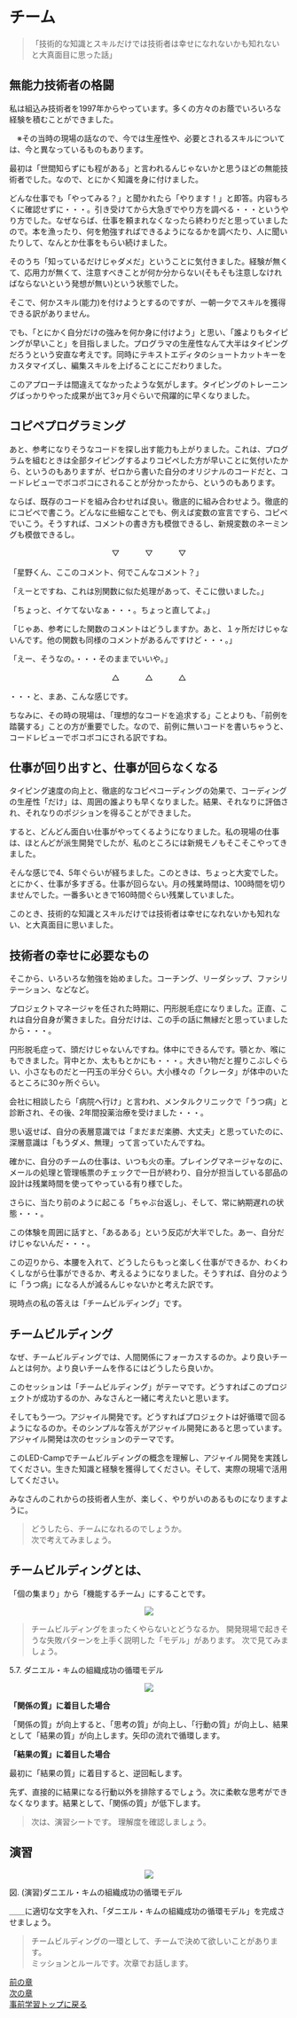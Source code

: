 # チーム

> 「技術的な知識とスキルだけでは技術者は幸せになれないかも知れない  
> と大真面目に思った話」


## 無能力技術者の格闘
私は組込み技術者を1997年からやっています。多くの方々のお蔭でいろいろな経験を積むことができました。

　※その当時の現場の話なので、今では生産性や、必要とされるスキルについては、今と異なっているものもあります。

最初は「世間知らずにも程がある」と言われるんじゃないかと思うほどの無能技術者でした。なので、とにかく知識を身に付けました。

どんな仕事でも「やってみる？」と聞かれたら「やります！」と即答。内容もろくに確認せずに・・・。引き受けてから大急ぎでやり方を調べる・・・というやり方でした。なぜならば、仕事を頼まれなくなったら終わりだと思っていましたので。本を漁ったり、何を勉強すればできるようになるかを調べたり、人に聞いたりして、なんとか仕事をもらい続けました。

そのうち「知っているだけじゃダメだ」ということに気付きました。経験が無くて、応用力が無くて、注意すべきことが何か分からない(そもそも注意しなければならないという発想が無い)という状態でした。

そこで、何かスキル(能力)を付けようとするのですが、一朝一夕でスキルを獲得できる訳がありません。

でも、「とにかく自分だけの強みを何か身に付けよう」と思い、「誰よりもタイピングが早いこと」を目指しました。プログラマの生産性なんて大半はタイピングだろうという安直な考えです。同時にテキストエディタのショートカットキーをカスタマイズし、編集スキルを上げることにこだわりました。

このアプローチは間違えてなかったような気がします。タイピングのトレーニングばっかりやった成果が出て3ヶ月ぐらいで飛躍的に早くなりました。



## コピペプログラミング
あと、参考になりそうなコードを探し出す能力も上がりました。これは、プログラムを組むときは全部タイピングするよりコピペした方が早いことに気付いたから、というのもありますが、ゼロから書いた自分のオリジナルのコードだと、コードレビューでボコボコにされることが分かったから、というのもあります。

ならば、既存のコードを組み合わせれば良い。徹底的に組み合わせよう。徹底的にコピペで書こう。どんなに些細なことでも、例えば変数の宣言ですら、コピペでいこう。そうすれば、コメントの書き方も模倣できるし、新規変数のネーミングも模倣できるし。

<center>▽　　　 ▽　　　 ▽</center>

「星野くん、ここのコメント、何でこんなコメント？」

「えーとですね、これは別関数に似た処理があって、そこに倣いました。」

「ちょっと、イケてないなぁ・・・。ちょっと直してよ。」

「じゃあ、参考にした関数のコメントはどうしますか。あと、１ヶ所だけじゃないんです。他の関数も同様のコメントがあるんですけど・・・。」

「えー、そうなの。・・・そのままでいいや。」

<center>△　　　 △　　　 △</center>

・・・と、まあ、こんな感じです。

ちなみに、その時の現場は、「理想的なコードを追求する」ことよりも、「前例を踏襲する」ことの方が重要でした。なので、前例に無いコードを書いちゃうと、コードレビューでボコボコにされる訳ですね。



## 仕事が回り出すと、仕事が回らなくなる
タイピング速度の向上と、徹底的なコピペコーディングの効果で、コーディングの生産性「だけ」は、周囲の誰よりも早くなりました。結果、それなりに評価され、それなりのポジションを得ることができました。

すると、どんどん面白い仕事がやってくるようになりました。私の現場の仕事は、ほとんどが派生開発でしたが、私のところには新規モノもそこそこやってきました。

そんな感じで4、5年ぐらいが経ちました。このときは、ちょっと大変でした。とにかく、仕事が多すぎる。仕事が回らない。月の残業時間は、100時間を切りませんでした。一番多いときで160時間ぐらい残業していました。

このとき、技術的な知識とスキルだけでは技術者は幸せになれないかも知れない、と大真面目に思いました。


## 技術者の幸せに必要なもの
そこから、いろいろな勉強を始めました。コーチング、リーダシップ、ファシリテーション、などなど。

プロジェクトマネージャを任された時期に、円形脱毛症になりました。正直、これは自分自身が驚きました。自分だけは、この手の話に無縁だと思っていましたから・・・。

円形脱毛症って、頭だけじゃないんですね。体中にできるんです。顎とか、喉にもできました。背中とか、太ももとかにも・・・。大きい物だと握りこぶしぐらい、小さなものだと一円玉の半分ぐらい。大小様々の「クレータ」が体中のいたるところに30ヶ所ぐらい。

会社に相談したら「病院へ行け」と言われ、メンタルクリニックで「うつ病」と診断され、その後、2年間投薬治療を受けました・・・。

思い返せば、自分の表層意識では「まだまだ楽勝、大丈夫」と思っていたのに、深層意識は「もうダメ、無理」って言っていたんですね。

確かに、自分のチームの仕事は、いつも火の車。プレイングマネージャなのに、メールの処理と管理帳票のチェックで一日が終わり、自分が担当している部品の設計は残業時間を使ってやっている有り様でした。

さらに、当たり前のように起こる「ちゃぶ台返し」、そして、常に納期遅れの状態・・・。

この体験を周囲に話すと、「あるある」という反応が大半でした。あー、自分だけじゃないんだ・・・。

この辺りから、本腰を入れて、どうしたらもっと楽しく仕事ができるか、わくわくしながら仕事ができるか、考えるようになりました。そうすれば、自分のように「うつ病」になる人が減るんじゃないかと考えた訳です。

現時点の私の答えは「チームビルディング」です。


## チームビルディング
なぜ、チームビルディングでは、人間関係にフォーカスするのか。より良いチームとは何か。より良いチームを作るにはどうしたら良いか。

このセッションは「チームビルディング」がテーマです。どうすればこのプロジェクトが成功するのか、みなさんと一緒に考えたいと思います。

そしてもう一つ。アジャイル開発です。どうすればプロジェクトは好循環で回るようになるのか。そのシンプルな答えがアジャイル開発にあると思っています。アジャイル開発は次のセッションのテーマです。

このLED-Campでチームビルディングの概念を理解し、アジャイル開発を実践してください。生きた知識と経験を獲得してください。そして、実際の現場で活用してください。

みなさんのこれからの技術者人生が、楽しく、やりがいのあるものになりますように。


> どうしたら、チームになれるのでしょうか。  
> 次で考えてみましょう。

## チームビルディングとは、
「個の集まり」から「機能するチーム」にすることです。

<center>
<img src="pic/02.png">
</center>


> チームビルディングをまったくやらないとどうなるか。
> 開発現場で起きそうな失敗パターンを上手く説明した「モデル」があります。
> 次で見てみましょう。


5.7. ダニエル・キムの組織成功の循環モデル

<center>
<img src="pic/03.png">
</center>

**「関係の質」に着目した場合**

「関係の質」が向上すると、「思考の質」が向上し、「行動の質」が向上し、結果として「結果の質」が向上します。矢印の流れで循環します。

**「結果の質」に着目した場合**

最初に「結果の質」に着目すると、逆回転します。

先ず、直接的に結果になる行動以外を排除するでしょう。次に柔軟な思考ができなくなります。結果として、「関係の質」が低下します。

> 次は、演習シートです。
> 理解度を確認しましょう。


## 演習

<center>
<img src="pic/04.png">
</center>

図. (演習)ダニエル・キムの組織成功の循環モデル

＿＿に適切な文字を入れ、「ダニエル・キムの組織成功の循環モデル」を完成させましょう。


> チームビルディングの一環として、チームで決めて欲しいことがあります。  
> ミッションとルールです。次章でお話します。

[前の章](team_review.md)  
[次の章](team_mission.md)  
[事前学習トップに戻る](../../pre_learning/index.md)  